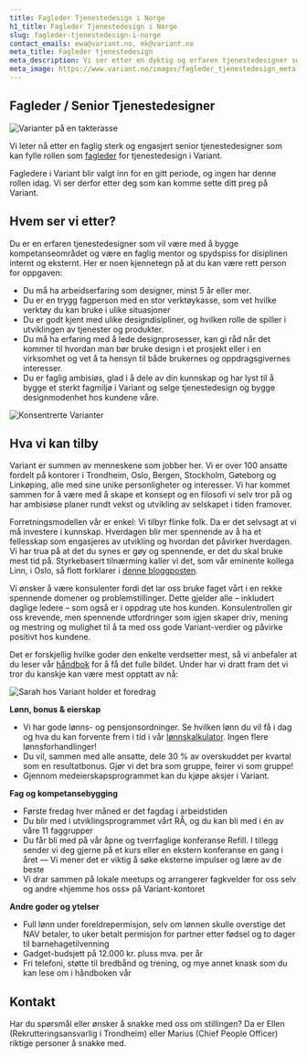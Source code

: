 ```yaml
---
title: Fagleder Tjenestedesign i Norge
h1_title: Fagleder Tjenestedesign i Norge
slug: fagleder-tjenestedesign-i-norge
contact_emails: ewa@variant.no, mk@variant.no
meta_title: Fagleder tjenestedesign
meta_description: Vi ser etter en dyktig og erfaren tjenestedesigner som kan være fagleder i Norge!
meta_image: https://www.variant.no/images/fagleder_tjenestedesign_meta.png
---
```


## Fagleder / Senior Tjenestedesigner

![Varianter på en takterasse](/images/strategisk-ellen-hilde.png)

Vi leter nå etter en faglig sterk og engasjert senior tjenestedesigner som kan fylle rollen som [fagleder](https://handbook.variant.no/prosesser-raa#Fagledere) for tjenestedesign i Variant.

Fagledere i Variant blir valgt inn for en gitt periode, og ingen har denne rollen idag. Vi ser derfor etter deg som kan komme sette ditt preg på Variant.

## Hvem ser vi etter?

Du er en erfaren tjenestedesigner som vil være med å bygge kompetanseområdet og være en faglig mentor og spydspiss for disiplinen internt og eksternt. Her er noen kjennetegn på at du kan være rett person for oppgaven:

- Du må ha arbeidserfaring som designer, minst 5 år eller mer.
- Du er en trygg fagperson med en stor verktøykasse, som vet hvilke verktøy du kan bruke i ulike situasjoner
- Du er godt kjent med ulike designdisipliner, og hvilken rolle de spiller i utviklingen av tjenester og produkter.
- Du må ha erfaring med å lede designprosesser, kan gi råd når det kommer til hvordan man bør bruke design i et prosjekt eller i en virksomhet og vet å ta hensyn til både brukernes og oppdragsgivernes interesser.
- Du er faglig ambisiøs, glad i å dele av din kunnskap og har lyst til å bygge et sterkt fagmiljø i Variant og selge tjenestedesign og bygge designmodenhet hos kundene våre.

<div class="left blob1"><img alt="Konsentrerte Varianter" src="/images/strategisk-ellen.png"/></div>

## Hva vi kan tilby

Variant er summen av menneskene som jobber her. Vi er over 100 ansatte fordelt på kontorer i Trondheim, Oslo, Bergen, Stockholm, Gøteborg og Linkøping, alle med sine unike personligheter og interesser. Vi har kommet sammen for å være med å skape et konsept og en filosofi vi selv tror på og har ambisiøse planer rundt vekst og utvikling av selskapet i tiden framover.

Forretningsmodellen vår er enkel: Vi tilbyr flinke folk. Da er det selvsagt at vi må investere i kunnskap. Hverdagen blir mer spennende av å ha et fellesskap som engasjeres av utvikling og hvordan det påvirker hverdagen. Vi har trua på at det du synes er gøy og spennende, er det du skal bruke mest tid på. Styrkebasert tilnærming kaller vi det, som vår eminente kollega Linn, i Oslo, så flott forklarer i [denne bloggposten](https://blog.variant.no/l%C3%A6reglede-i-variant-444e20c6915c).

Vi ønsker å være konsulenter fordi det lar oss bruke faget vårt i en rekke spennende domener og problemstillinger. Dette gjelder alle – inkludert daglige ledere – som også er i oppdrag ute hos kunden. Konsulentrollen gir oss krevende, men spennende utfordringer som igjen skaper driv, mening og mestring og mulighet til å ta med oss gode Variant-verdier og påvirke positivt hos kundene.

Det er forskjellig hvilke goder den enkelte verdsetter mest, så vi anbefaler at du leser vår [håndbok](https://handbook.variant.no/) for å få det fulle bildet. Under har vi dratt fram det vi tror du kanskje kan være mest opptatt av nå:

<div class="right"><img alt="Sarah hos Variant holder et foredrag" src="/work_images/morten_jobber_paa_mac.png"/></div>

**Lønn, bonus & eierskap**
- Vi har gode lønns- og pensjonsordninger. Se hvilken lønn du vil få i dag og hva du kan forvente frem i tid i vår [lønnskalkulator](https://www.variant.no/kalkulator). Ingen flere lønnsforhandlinger!
- Du vil, sammen med alle ansatte, dele 30 % av overskuddet per kvartal som en resultatbonus. Gjør vi det bra som gruppe, feirer vi som gruppe!
- Gjennom medeierskapsprogrammet kan du kjøpe aksjer i Variant.

**Fag og kompetansebygging**
- Første fredag hver måned er det fagdag i arbeidstiden
- Du blir med i utviklingsprogrammet vårt RÅ, og du kan bli med i én av våre 11 faggrupper
- Du får bli med på vår åpne og tverrfaglige konferanse Refill. I tillegg sender vi deg gjerne på et kurs eller en ekstern konferanse en gang i året — Vi mener det er viktig å søke eksterne impulser og lære av de beste
- Vi drar sammen på lokale meetups og arrangerer fagkvelder for oss selv og andre «hjemme hos oss» på Variant-kontoret

**Andre goder og ytelser**
- Full lønn under foreldrepermisjon, selv om lønnen skulle overstige det NAV betaler, to uker betalt permisjon for partner etter fødsel og to dager til barnehagetilvenning
- Gadget-budsjett på 12.000 kr. pluss mva. per år
- Fri telefoni, støtte til bredbånd og trening, og mye annet knask som du kan lese om i håndboken vår

## Kontakt

Har du spørsmål eller ønsker å snakke med oss om stillingen? Da er Ellen (Rekrutteringsansvarlig i Trondheim) eller Marius (Chief People Officer) riktige personer å snakke med.
